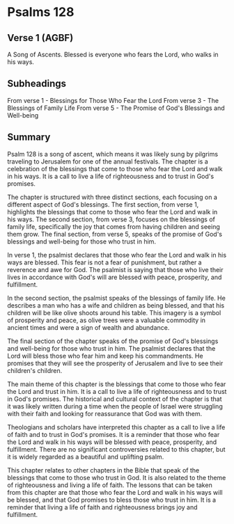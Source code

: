 # Psalms 128

## Verse 1 (AGBF)

A Song of Ascents. Blessed is everyone who fears the Lord, who walks in his ways.

## Subheadings

From verse 1 - Blessings for Those Who Fear the Lord
From verse 3 - The Blessings of Family Life
From verse 5 - The Promise of God's Blessings and Well-being

## Summary

Psalm 128 is a song of ascent, which means it was likely sung by pilgrims traveling to Jerusalem for one of the annual festivals. The chapter is a celebration of the blessings that come to those who fear the Lord and walk in his ways. It is a call to live a life of righteousness and to trust in God's promises.

The chapter is structured with three distinct sections, each focusing on a different aspect of God's blessings. The first section, from verse 1, highlights the blessings that come to those who fear the Lord and walk in his ways. The second section, from verse 3, focuses on the blessings of family life, specifically the joy that comes from having children and seeing them grow. The final section, from verse 5, speaks of the promise of God's blessings and well-being for those who trust in him.

In verse 1, the psalmist declares that those who fear the Lord and walk in his ways are blessed. This fear is not a fear of punishment, but rather a reverence and awe for God. The psalmist is saying that those who live their lives in accordance with God's will are blessed with peace, prosperity, and fulfillment.

In the second section, the psalmist speaks of the blessings of family life. He describes a man who has a wife and children as being blessed, and that his children will be like olive shoots around his table. This imagery is a symbol of prosperity and peace, as olive trees were a valuable commodity in ancient times and were a sign of wealth and abundance.

The final section of the chapter speaks of the promise of God's blessings and well-being for those who trust in him. The psalmist declares that the Lord will bless those who fear him and keep his commandments. He promises that they will see the prosperity of Jerusalem and live to see their children's children.

The main theme of this chapter is the blessings that come to those who fear the Lord and trust in him. It is a call to live a life of righteousness and to trust in God's promises. The historical and cultural context of the chapter is that it was likely written during a time when the people of Israel were struggling with their faith and looking for reassurance that God was with them.

Theologians and scholars have interpreted this chapter as a call to live a life of faith and to trust in God's promises. It is a reminder that those who fear the Lord and walk in his ways will be blessed with peace, prosperity, and fulfillment. There are no significant controversies related to this chapter, but it is widely regarded as a beautiful and uplifting psalm.

This chapter relates to other chapters in the Bible that speak of the blessings that come to those who trust in God. It is also related to the theme of righteousness and living a life of faith. The lessons that can be taken from this chapter are that those who fear the Lord and walk in his ways will be blessed, and that God promises to bless those who trust in him. It is a reminder that living a life of faith and righteousness brings joy and fulfillment.